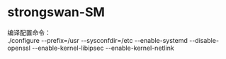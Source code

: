 # strongswan-SM
编译配置命令：  
./configure --prefix=/usr --sysconfdir=/etc --enable-systemd --disable-openssl --enable-kernel-libipsec --enable-kernel-netlink